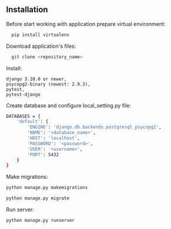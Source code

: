 
## Installation

Before start working with application prepare virtual environment:

```bash
  pip install virtualenv
```

Download application's files:  
```bash
  git clone <repository_name>
``` 
Install:

    django 3.10.0 or newer,
    psycopg2-binary (newest: 2.9.3),
    pytest,
    pytest-django

Create database and configure local_setting.py file:
```bash
DATABASES = {
    'default': {
        'ENGINE': 'django.db.backends.postgresql_psycopg2',
        'NAME': '<database_name>',
        'HOST': 'localhost',
        'PASSWORD': '<password>',
        'USER': '<username>',
        'PORT': 5432
    }
}
```   
Make migrations:  
```bash
python manage.py makemigrations
```
```bash
python manage.py migrate
```  
Run server: 
```bash
python manage.py runserver
```
